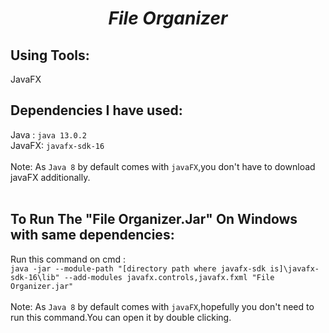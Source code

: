 <h1 align='center'><i>File Organizer</i></h1>

Using Tools:
------------
JavaFX

Dependencies I have used:
------------
Java : `java 13.0.2` <br>
JavaFX: `javafx-sdk-16`
<br><br>
Note: As `Java 8` by default comes with `javaFX`,you don't have to download javaFX additionally.<br><br>

To Run The "File Organizer.Jar" On Windows with same dependencies:
-------------------------------------------------------------------
Run this command on cmd :<br>
`java -jar --module-path "[directory path where javafx-sdk is]\javafx-sdk-16\lib" --add-modules javafx.controls,javafx.fxml "File Organizer.jar"` <br><br>
Note: As `Java 8` by default comes with `javaFX`,hopefully you don't need to run this command.You can open it by double clicking. 
